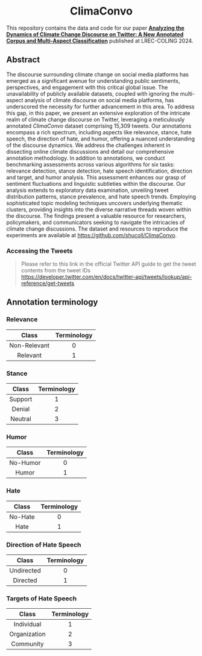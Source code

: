 <h1 font-size:40px align="center">ClimaConvo</h1>

This repository contains the data and code for our paper **<a href="https://aclanthology.org/2024.lrec-main.88/">Analyzing the Dynamics of Climate Change Discourse on Twitter: A New Annotated Corpus and Multi-Aspect Classification**</a> published at LREC-COLING 2024.

## Abstract

The discourse surrounding climate change on social media platforms has emerged as a significant avenue for understanding public sentiments, perspectives, and engagement with this critical global issue. The unavailability of publicly available datasets, coupled with ignoring the multi-aspect analysis of climate discourse on social media platforms, has underscored the necessity for further advancement in this area. To address this gap, in this paper, we present an extensive exploration of the intricate realm of climate change discourse on Twitter, leveraging a meticulously annotated *ClimaConvo* dataset comprising 15,309 tweets. Our annotations encompass a rich spectrum, including aspects like relevance, stance, hate speech, the direction of hate, and humor, offering a nuanced understanding of the discourse dynamics. We address the challenges inherent in dissecting online climate discussions and detail our comprehensive annotation methodology. In addition to annotations, we conduct benchmarking assessments across various algorithms for six tasks: relevance detection, stance detection, hate speech identification, direction and target, and humor analysis. This assessment enhances our grasp of sentiment fluctuations and linguistic subtleties within the discourse. Our analysis extends to exploratory data examination, unveiling tweet distribution patterns, stance prevalence, and hate speech trends. Employing sophisticated topic modeling techniques uncovers underlying thematic clusters, providing insights into the diverse narrative threads woven within the discourse. The findings present a valuable resource for researchers, policymakers, and communicators seeking to navigate the intricacies of climate change discussions. The dataset and resources to reproduce the experiments are available at https://github.com/shucoll/ClimaConvo.

### Accessing the Tweets
>Please refer to this link in the official Twitter API guide to get the tweet contents from the tweet IDs
>https://developer.twitter.com/en/docs/twitter-api/tweets/lookup/api-reference/get-tweets


## Annotation terminology

### Relevance
|  Class | Terminology | 
| :--------: | :--------: | 
| Non-Relevant | 0 | 
| Relevant | 1 | 


### Stance
|  Class | Terminology | 
| :--------: | :--------: | 
| Support | 1 | 
| Denial | 2 | 
| Neutral | 3 | 


### Humor
|  Class | Terminology | 
| :--------: | :--------: | 
| No-Humor | 0 | 
| Humor | 1 | 


### Hate
|  Class | Terminology | 
| :--------: | :--------: | 
| No-Hate | 0 | 
| Hate | 1 | 

### Direction of Hate Speech

|  Class | Terminology | 
| :--------: | :--------: | 
| Undirected | 0 | 
| Directed | 1 | 

### Targets of Hate Speech
|  Class | Terminology | 
| :--------: | :--------: | 
| Individual | 1 | 
| Organization | 2 | 
| Community | 3 |

